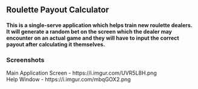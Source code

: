 <h2>Roulette Payout Calculator</h2>
<h4>This is a single-serve application which helps train new roulette dealers. It will generate a random bet on the screen which the dealer may encounter on an actual game and they will have to input the correct payout after calculating it themselves.</h4>

<h3>Screenshots</h3>
Main Application Screen - https://i.imgur.com/UVR5L8H.png <br>
Help Window - https://i.imgur.com/mbqGOX2.png
